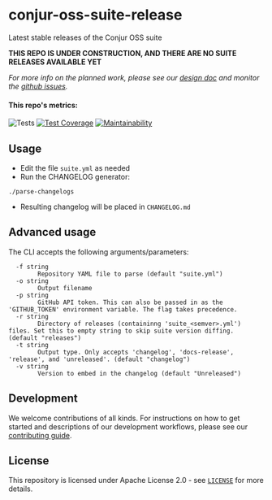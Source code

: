 # conjur-oss-suite-release
Latest stable releases of the Conjur OSS suite

**THIS REPO IS UNDER CONSTRUCTION, AND THERE ARE NO SUITE RELEASES AVAILABLE YET**

_For more info on the planned work, please see our [design doc](https://github.com/cyberark/conjur/blob/master/design/oss_suite_release.md)
and monitor the [github issues](https://github.com/cyberark/conjur-oss-suite-release/issues)._

#### This repo's metrics:
![Tests](https://github.com/cyberark/conjur-oss-suite-release/workflows/Tests/badge.svg) [![Test Coverage](https://api.codeclimate.com/v1/badges/31060f348b29c7f5d02b/test_coverage)](https://codeclimate.com/repos/5e2b43bf92af05714c00b172/test_coverage) [![Maintainability](https://api.codeclimate.com/v1/badges/31060f348b29c7f5d02b/maintainability)](https://codeclimate.com/repos/5e2b43bf92af05714c00b172/maintainability)

## Usage

- Edit the file `suite.yml` as needed
- Run the CHANGELOG generator:
```
./parse-changelogs
```
- Resulting changelog will be placed in `CHANGELOG.md`

## Advanced usage

The CLI accepts the following arguments/parameters:
```
  -f string
        Repository YAML file to parse (default "suite.yml")
  -o string
        Output filename
  -p string
        GitHub API token. This can also be passed in as the 'GITHUB_TOKEN' environment variable. The flag takes precedence.
  -r string
        Directory of releases (containinng 'suite_<semver>.yml') files. Set this to empty string to skip suite version diffing. (default "releases")
  -t string
        Output type. Only accepts 'changelog', 'docs-release', 'release', and 'unreleased'. (default "changelog")
  -v string
        Version to embed in the changelog (default "Unreleased")
```

## Development
We welcome contributions of all kinds. For instructions on how to get started and
descriptions of our development workflows, please see our [contributing guide](CONTRIBUTING.md).

## License

This repository is licensed under Apache License 2.0 - see [`LICENSE`](LICENSE) for more details.
